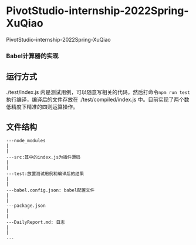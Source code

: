 # PivotStudio-internship-2022Spring-XuQiao
PivotStudio-internship-2022Spring-XuQiao

### Babel计算器的实现

## 运行方式
./test/index.js 内是测试用例，可以随意写相关的代码，然后打命令`npm run test`执行编译，编译后的文件存放在 ./test/compiled/index.js 中。目前实现了两个数低精度下精准的四则运算操作。

## 文件结构
```
---node_modules
|
|
---src:其中的index.js为插件源码
|
|
---test:放置测试用例和编译后的结果
|
|
---babel.config.json: babel配置文件
|
|
---package.json
|
|
---DailyReport.md: 日志
|
|
...
```